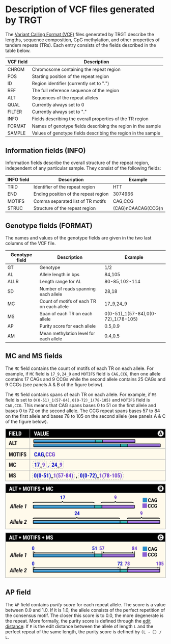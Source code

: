 # Description of VCF files generated by TRGT

The [Variant Calling Format (VCF)](https://samtools.github.io/hts-specs/VCFv4.3.pdf)
files generated by TRGT describe the lengths, sequence composition, CpG
methylation, and other properties of tandem repeats (TRs). Each entry
consists of the fields described in the table below.

| VCF field | Description                                                   |
|-----------|---------------------------------------------------------------|
| CHROM     | Chromosome containing the repeat region                       |
| POS       | Starting position of the repeat region                        |
| ID        | Region identifier (currently set to ".")                      |
| REF       | The full reference sequence of the region                     |
| ALT       | Sequences of the repeat alleles                               |
| QUAL      | Currently always set to 0                                     |
| FILTER    | Currently always set to "."                                   |
| INFO      | Fields describing the overall properties of the TR region     |
| FORMAT    | Names of genotype fields describing the region in the sample  |
| SAMPLE    | Values of genotype fields describing the region in the sample |

## Information fields (INFO)

Information fields describe the overall structure of the repeat region,
independent of any particular sample. They consist of the following fields:

| INFO field | Description                          | Example            |
|------------|--------------------------------------|--------------------|
| TRID       | Identifier of the repeat region      | HTT                |
| END        | Ending position of the repeat region | 3074966            |
| MOTIFS     | Comma separated list of TR motifs    | CAG,CCG            |
| STRUC      | Structure of the repeat region       | (CAG)nCAACAG(CCG)n |

## Genotype fields (FORMAT)

The names and values of the genotype fields are given in the two last columns of
the VCF file.

| Genotype field | Description                                  | Example       |
|----------------|----------------------------------------------|---------------|
| GT             | Genotype                                     | 1/2           |
| AL             | Allele length in bps                         | 84,105        |
| ALLR           | Length range for AL                          | 80-85,102-114 |
| SD             | Number of reads spanning each allele         | 28,18         |
| MC             | Count of motifs of each TR on each allele    | 17_9,24_9     |
| MS             | Span of each TR on each allele               | 0(0-51)_1(57-84),0(0-72)_1(78-105) |
| AP             | Purity score for each allele                 | 0.5,0.9       |
| AM             | Mean methylation level for each allele       | 0.4,0.5       |

## MC and MS fields

The `MC` field contains the count of motifs of each TR on each allele. For
example, if `MC` field is `17_9,24_9` and `MOTIFS` field is `CAG,CCG`, then one
allele contains 17 CAGs and 9 CCGs while the second allele contains 25 CAGs and
9 CCGs (see panels A & B of the figure below).

The `MS` field contains spans of each TR on each allele. For example, if `MS`
field is set to `0(0-51)_1(57-84),0(0-72)_1(78-105)` and `MOTIFS` field is
`CAG,CCG`. This means that CAG spans bases 0 to 51 on the first allele and
bases 0 to 72 on the second allele. The CCG repeat spans bases 57 to 84 on the
first allele and bases 78 to 105 on the second allele (see panels A & C of the
figure below).

<img width="600px" src="figures/VCF-overview.png"/>

## AP field

The `AP` field contains *purity score* for each repeat allele. The score is a
value between 0.0 and 1.0. If it is 1.0, the allele consists of the perfect
repetition of the consensus motif. The closer this score is to 0.0, the more
degenerate is the repeat. More formally, the purity score is defined through
the [edit distance](https://en.wikipedia.org/wiki/Edit_distance): If `E` is the
edit distance between the allele of length `L` and the perfect repeat of the
same length, the purity score is defined by `(L - E) / L`.
